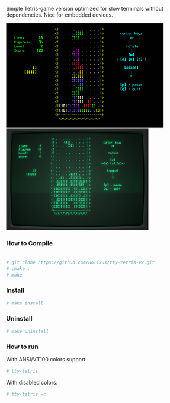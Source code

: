 
Simple Tetris-game version optimized for slow terminals without dependencies. Nice for embedded devices.

![](https://github.com/Holixus/tty-tetris-v2/raw/master/screen-shorts/tty-tetris2.gif) ![](https://raw.githubusercontent.com/Holixus/tty-tetris-v2/master/screen-shorts/tty-tetris3.jpg)

### How to Compile

```sh

# git clone https://github.com/Holixus/tty-tetris-v2.git
# cmake .
# make
```

### Install

```sh
# make install
```

### Uninstall

```sh
# make uninstall
```

### How to run

With ANSI/VT100 colors support:

```sh
# tty-tetris
```

With disabled colors:

```sh
# tty-tetris -c
```
